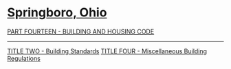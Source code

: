 [Springboro, Ohio](indexee20.html)
==================================

[PART FOURTEEN - BUILDING AND HOUSING CODE](561ca412.html)

* * * * *

[TITLE TWO - Building Standards](5638a412.html) [TITLE FOUR -
Miscellaneous Building Regulations](5700a412.html)

